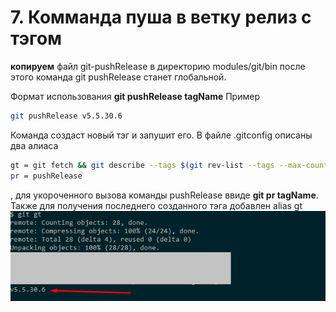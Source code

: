 # 7. Комманда пуша в ветку релиз с тэгом
**копируем** файл git-pushRelease в директорию modules/git/bin 
после этого команда git pushRelease станет глобальной.

Формат использования **git pushRelease tagName**
Пример
```bash
git pushRelease v5.5.30.6
```
Команда создаст новый тэг и запушит его.
В файле .gitconfig описаны два алиаса
```bash
gt = git fetch && git describe --tags $(git rev-list --tags --max-count=1)
pr = pushRelease
```
, для укороченного вызова команды pushRelease ввиде **git pr tagName**.
Также для получения последнего созданного тэга добавлен alias gt
![git gt](../img/git-get-last-tag.png "git gt")
